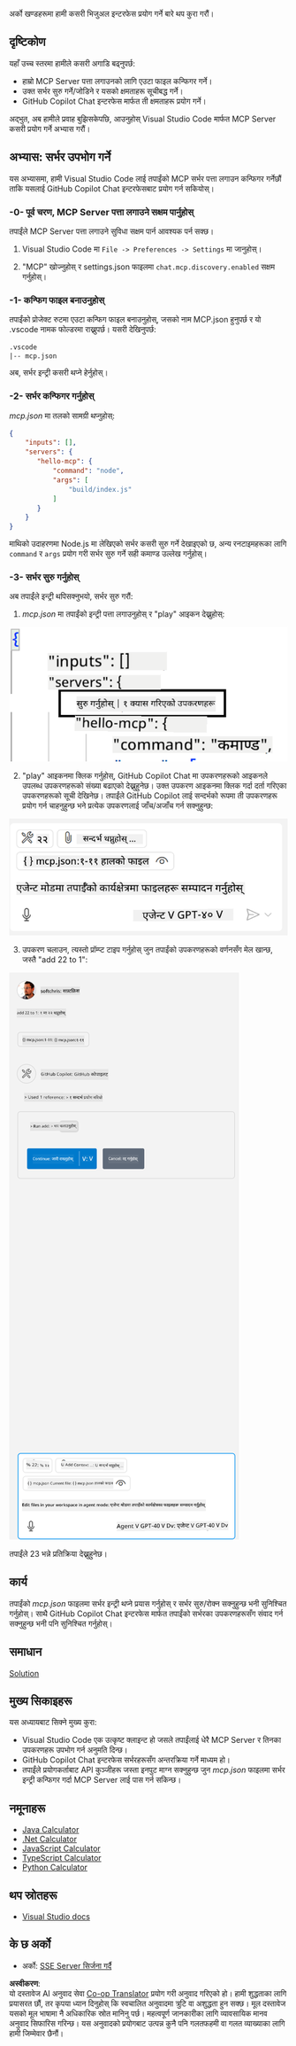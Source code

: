 <!--
CO_OP_TRANSLATOR_METADATA:
{
  "original_hash": "54e9ffc5dba01afcb8880a9949fd1881",
  "translation_date": "2025-07-04T16:43:20+00:00",
  "source_file": "03-GettingStarted/04-vscode/README.md",
  "language_code": "ne"
}
-->
अर्को खण्डहरूमा हामी कसरी भिजुअल इन्टरफेस प्रयोग गर्ने बारे थप कुरा गरौं।

## दृष्टिकोण

यहाँ उच्च स्तरमा हामीले कसरी अगाडि बढ्नुपर्छ:

- हाम्रो MCP Server पत्ता लगाउनको लागि एउटा फाइल कन्फिगर गर्ने।
- उक्त सर्भर सुरु गर्ने/जोडिने र यसको क्षमताहरू सूचीबद्ध गर्ने।
- GitHub Copilot Chat इन्टरफेस मार्फत ती क्षमताहरू प्रयोग गर्ने।

अद्भुत, अब हामीले प्रवाह बुझिसकेपछि, आउनुहोस् Visual Studio Code मार्फत MCP Server कसरी प्रयोग गर्ने अभ्यास गरौं।

## अभ्यास: सर्भर उपभोग गर्ने

यस अभ्यासमा, हामी Visual Studio Code लाई तपाईंको MCP सर्भर पत्ता लगाउन कन्फिगर गर्नेछौं ताकि यसलाई GitHub Copilot Chat इन्टरफेसबाट प्रयोग गर्न सकियोस्।

### -0- पूर्व चरण, MCP Server पत्ता लगाउने सक्षम पार्नुहोस्

तपाईंले MCP Server पत्ता लगाउने सुविधा सक्षम पार्न आवश्यक पर्न सक्छ।

1. Visual Studio Code मा `File -> Preferences -> Settings` मा जानुहोस्।

2. "MCP" खोज्नुहोस् र settings.json फाइलमा `chat.mcp.discovery.enabled` सक्षम गर्नुहोस्।

### -1- कन्फिग फाइल बनाउनुहोस्

तपाईंको प्रोजेक्ट रुटमा एउटा कन्फिग फाइल बनाउनुहोस्, जसको नाम MCP.json हुनुपर्छ र यो .vscode नामक फोल्डरमा राख्नुपर्छ। यसरी देखिनुपर्छ:

```text
.vscode
|-- mcp.json
```

अब, सर्भर इन्ट्री कसरी थप्ने हेर्नुहोस्।

### -2- सर्भर कन्फिगर गर्नुहोस्

*mcp.json* मा तलको सामग्री थप्नुहोस्:

```json
{
    "inputs": [],
    "servers": {
       "hello-mcp": {
           "command": "node",
           "args": [
               "build/index.js"
           ]
       }
    }
}
```

माथिको उदाहरणमा Node.js मा लेखिएको सर्भर कसरी सुरु गर्ने देखाइएको छ, अन्य रनटाइमहरूका लागि `command` र `args` प्रयोग गरी सर्भर सुरु गर्ने सही कमाण्ड उल्लेख गर्नुहोस्।

### -3- सर्भर सुरु गर्नुहोस्

अब तपाईंले इन्ट्री थपिसक्नुभयो, सर्भर सुरु गरौं:

1. *mcp.json* मा तपाईंको इन्ट्री पत्ता लगाउनुहोस् र "play" आइकन देख्नुहोस्:

  ![Visual Studio Code मा सर्भर सुरु गर्दै](../../../../translated_images/vscode-start-server.8e3c986612e3555de47e5b1e37b2f3020457eeb6a206568570fd74a17e3796ad.ne.png)  

2. "play" आइकनमा क्लिक गर्नुहोस्, GitHub Copilot Chat मा उपकरणहरूको आइकनले उपलब्ध उपकरणहरूको संख्या बढाएको देख्नुहुनेछ। उक्त उपकरण आइकनमा क्लिक गर्दा दर्ता गरिएका उपकरणहरूको सूची देखिनेछ। तपाईंले GitHub Copilot लाई सन्दर्भको रूपमा ती उपकरणहरू प्रयोग गर्न चाहनुहुन्छ भने प्रत्येक उपकरणलाई जाँच/अजाँच गर्न सक्नुहुन्छ:

  ![Visual Studio Code मा उपकरणहरू](../../../../translated_images/vscode-tool.0b3bbea2fb7d8c26ddf573cad15ef654e55302a323267d8ee6bd742fe7df7fed.ne.png)

3. उपकरण चलाउन, त्यस्तो प्रॉम्प्ट टाइप गर्नुहोस् जुन तपाईंको उपकरणहरूको वर्णनसँग मेल खान्छ, जस्तै "add 22 to 1":

  ![GitHub Copilot बाट उपकरण चलाउँदै](../../../../translated_images/vscode-agent.d5a0e0b897331060518fe3f13907677ef52b879db98c64d68a38338608f3751e.ne.png)

  तपाईंले 23 भन्ने प्रतिक्रिया देख्नुहुनेछ।

## कार्य

तपाईंको *mcp.json* फाइलमा सर्भर इन्ट्री थप्ने प्रयास गर्नुहोस् र सर्भर सुरु/रोक्न सक्नुहुन्छ भनी सुनिश्चित गर्नुहोस्। साथै GitHub Copilot Chat इन्टरफेस मार्फत तपाईंको सर्भरका उपकरणहरूसँग संवाद गर्न सक्नुहुन्छ भनी पनि सुनिश्चित गर्नुहोस्।

## समाधान

[Solution](./solution/README.md)

## मुख्य सिकाइहरू

यस अध्यायबाट सिक्ने मुख्य कुरा:

- Visual Studio Code एक उत्कृष्ट क्लाइन्ट हो जसले तपाईंलाई धेरै MCP Server र तिनका उपकरणहरू उपभोग गर्न अनुमति दिन्छ।
- GitHub Copilot Chat इन्टरफेस सर्भरहरूसँग अन्तरक्रिया गर्ने माध्यम हो।
- तपाईंले प्रयोगकर्ताबाट API कुञ्जीहरू जस्ता इनपुट माग्न सक्नुहुन्छ जुन *mcp.json* फाइलमा सर्भर इन्ट्री कन्फिगर गर्दा MCP Server लाई पास गर्न सकिन्छ।

## नमूनाहरू

- [Java Calculator](../samples/java/calculator/README.md)
- [.Net Calculator](../../../../03-GettingStarted/samples/csharp)
- [JavaScript Calculator](../samples/javascript/README.md)
- [TypeScript Calculator](../samples/typescript/README.md)
- [Python Calculator](../../../../03-GettingStarted/samples/python)

## थप स्रोतहरू

- [Visual Studio docs](https://code.visualstudio.com/docs/copilot/chat/mcp-servers)

## के छ अर्को

- अर्को: [SSE Server सिर्जना गर्दै](../05-sse-server/README.md)

**अस्वीकरण**:  
यो दस्तावेज AI अनुवाद सेवा [Co-op Translator](https://github.com/Azure/co-op-translator) प्रयोग गरी अनुवाद गरिएको हो। हामी शुद्धताका लागि प्रयासरत छौं, तर कृपया ध्यान दिनुहोस् कि स्वचालित अनुवादमा त्रुटि वा अशुद्धता हुन सक्छ। मूल दस्तावेज यसको मूल भाषामा नै अधिकारिक स्रोत मानिनु पर्छ। महत्वपूर्ण जानकारीका लागि व्यावसायिक मानव अनुवाद सिफारिस गरिन्छ। यस अनुवादको प्रयोगबाट उत्पन्न कुनै पनि गलतफहमी वा गलत व्याख्याका लागि हामी जिम्मेवार छैनौं।